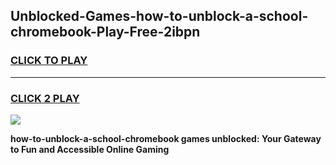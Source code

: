
## Unblocked-Games-how-to-unblock-a-school-chromebook-Play-Free-2ibpn
<h3>
<a href="https://premium76.site?title=how-to-unblock-a-school-chromebook&ref=23A">CLICK TO PLAY</a></h3>
<hr>

<h3>
<a href="https://premium76.site?title=how-to-unblock-a-school-chromebook&ref=23A">CLICK 2 PLAY</a>
  
</h3>

<a href="https://premium76.site?title=how-to-unblock-a-school-chromebook&ref=23A"><img src="https://clearcache.store/games.png"></a>


**how-to-unblock-a-school-chromebook games unblocked: Your Gateway to Fun and Accessible Online Gaming**

